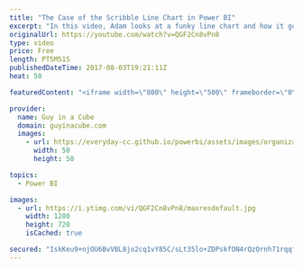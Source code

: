 ```yaml
---
title: "The Case of the Scribble Line Chart in Power BI"
excerpt: "In this video, Adam looks at a funky line chart and how it got to be that way. This is a live tile within a Power BI Dashboard based on a streaming dataset. Microsoft Flow is pushing data from Twitter into the Power BI Streaming Dataset.  Brian Gregor brought this to Adam's attention and helped setup"
originalUrl: https://youtube.com/watch?v=QGF2Cn8vPn8
type: video
price: Free
length: PT5M51S
publishedDateTime: 2017-08-03T19:21:11Z
heat: 50

featuredContent: "<iframe width=\"800\" height=\"500\" frameborder=\"0\" src=\"https://www.youtube.com/embed/QGF2Cn8vPn8\" allow=\"accelerometer; autoplay; encrypted-media; gyroscope; picture-in-picture\" allowfullscreen></iframe>"

provider:
  name: Guy in a Cube
  domain: guyinacube.com
  images:
    - url: https://everyday-cc.github.io/powerbi/assets/images/organizations/guyinacube.com-50x50.jpg
      width: 50
      height: 50

topics:
  - Power BI

images:
  - url: https://i.ytimg.com/vi/QGF2Cn8vPn8/maxresdefault.jpg
    width: 1280
    height: 720
    isCached: true

secured: "IskKeu9+njOU6BvVBL8jo2cq1vY85C/sLt35lo+ZDPskfON4rQzOrnh71rqqf4PUWHDVGBuKQiz+39pPX2qjF4S3xH8iz94tqy9y8iMI93UGTljpCZbeidNGGVRy+v5TYVnI9ZapTSCKPQMxM1A9odA4g0UyW9LEtl1HPxxPqswWN72/ggmy7r08nEUq7g+Fzn7ck0ov78WcMebkLiEs1FRc87LzvmOgM2r1Wm58J6snfX8NNUDFcnLlr8ZLti//RVMOlB+5dOhJs5eGreUyAZKyHB79DgTUvWcq7dVZ1LCHHU/4cDcPnE5pTRuXdRtO0SuhTfMZ/bTAoEuDAKSHB55J3bBisi6aS08YhVpaCzrP0Z0rlZDpQyRpleqnQmR6Dj7DoPJex47wftoFiHt8bUBN14JCs1DiugCeFei+/Xw=;oORZOUfY2FOGnffv5ZbV8g=="
---
```


